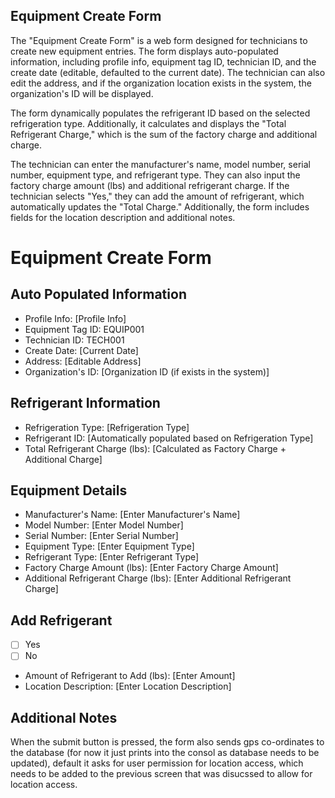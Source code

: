## Equipment Create Form

The "Equipment Create Form" is a web form designed for technicians to create new equipment entries. The form displays auto-populated information, including profile info, equipment tag ID, technician ID, and the create date (editable, defaulted to the current date). The technician can also edit the address, and if the organization location exists in the system, the organization's ID will be displayed.

The form dynamically populates the refrigerant ID based on the selected refrigeration type. Additionally, it calculates and displays the "Total Refrigerant Charge," which is the sum of the factory charge and additional charge.

The technician can enter the manufacturer's name, model number, serial number, equipment type, and refrigerant type. They can also input the factory charge amount (lbs) and additional refrigerant charge. If the technician selects "Yes," they can add the amount of refrigerant, which automatically updates the "Total Charge." Additionally, the form includes fields for the location description and additional notes.

# Equipment Create Form

## Auto Populated Information

- Profile Info: [Profile Info]
- Equipment Tag ID: EQUIP001
- Technician ID: TECH001
- Create Date: [Current Date]
- Address: [Editable Address]
- Organization's ID: [Organization ID (if exists in the system)]

## Refrigerant Information

- Refrigeration Type: [Refrigeration Type]
- Refrigerant ID: [Automatically populated based on Refrigeration Type]
- Total Refrigerant Charge (lbs): [Calculated as Factory Charge + Additional Charge]

## Equipment Details

- Manufacturer's Name: [Enter Manufacturer's Name]
- Model Number: [Enter Model Number]
- Serial Number: [Enter Serial Number]
- Equipment Type: [Enter Equipment Type]
- Refrigerant Type: [Enter Refrigerant Type]
- Factory Charge Amount (lbs): [Enter Factory Charge Amount]
- Additional Refrigerant Charge (lbs): [Enter Additional Refrigerant Charge]

## Add Refrigerant

- [ ] Yes
- [ ] No

- Amount of Refrigerant to Add (lbs): [Enter Amount]
- Location Description: [Enter Location Description]

## Additional Notes

When the submit button is pressed, the form also sends gps co-ordinates to the database (for now it just prints into the consol as database needs to be updated), default it asks for user permission for location access, which needs to be added to the previous screen that was disucssed to allow for location access.


